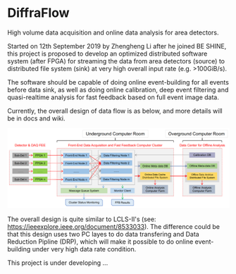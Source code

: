 # DiffraFlow

High volume data acquisition and online data analysis for area detectors.

Started on 12th September 2019 by Zhengheng Li after he joined BE SHINE, this project is proposed to develop an optimized distributed software system (after FPGA) for streaming the data from area detectors (source) to distributed file system (sink) at very high overall input rate (e.g. >100GiB/s).

The software should be capable of doing online event-building for all events before data sink, as well as doing online calibration, deep event filtering and quasi-realtime analysis for fast feedback based on full event image data.

Currently, the overall design of data flow is as below, and more details will be in docs and wiki.

![plan](docs/images/plan.png)

The overall design is quite similar to LCLS-II's (see: https://ieeexplore.ieee.org/document/8533033). The difference could be that this design uses two PC layes to do data transfering and Data Reduction Pipline (DRP), which will make it possible to do online event-building under very high data rate condition.

This project is under developing ...
